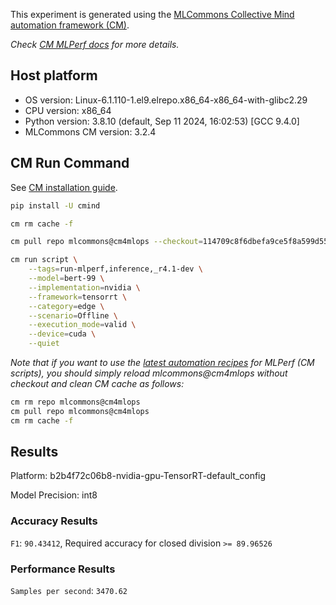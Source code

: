 This experiment is generated using the [MLCommons Collective Mind automation framework (CM)](https://github.com/mlcommons/cm4mlops).

*Check [CM MLPerf docs](https://docs.mlcommons.org/inference) for more details.*

## Host platform

* OS version: Linux-6.1.110-1.el9.elrepo.x86_64-x86_64-with-glibc2.29
* CPU version: x86_64
* Python version: 3.8.10 (default, Sep 11 2024, 16:02:53) 
[GCC 9.4.0]
* MLCommons CM version: 3.2.4

## CM Run Command

See [CM installation guide](https://docs.mlcommons.org/inference/install/).

```bash
pip install -U cmind

cm rm cache -f

cm pull repo mlcommons@cm4mlops --checkout=114709c8f6dbefa9ce5f8a599d55b349b5464bca

cm run script \
	--tags=run-mlperf,inference,_r4.1-dev \
	--model=bert-99 \
	--implementation=nvidia \
	--framework=tensorrt \
	--category=edge \
	--scenario=Offline \
	--execution_mode=valid \
	--device=cuda \
	--quiet
```
*Note that if you want to use the [latest automation recipes](https://docs.mlcommons.org/inference) for MLPerf (CM scripts),
 you should simply reload mlcommons@cm4mlops without checkout and clean CM cache as follows:*

```bash
cm rm repo mlcommons@cm4mlops
cm pull repo mlcommons@cm4mlops
cm rm cache -f

```

## Results

Platform: b2b4f72c06b8-nvidia-gpu-TensorRT-default_config

Model Precision: int8

### Accuracy Results 
`F1`: `90.43412`, Required accuracy for closed division `>= 89.96526`

### Performance Results 
`Samples per second`: `3470.62`

